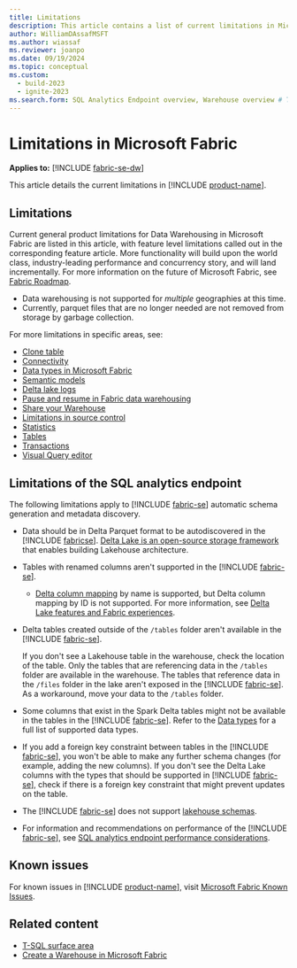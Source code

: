 ```yaml
---
title: Limitations
description: This article contains a list of current limitations in Microsoft Fabric.
author: WilliamDAssafMSFT
ms.author: wiassaf
ms.reviewer: joanpo
ms.date: 09/19/2024
ms.topic: conceptual
ms.custom:
  - build-2023
  - ignite-2023
ms.search.form: SQL Analytics Endpoint overview, Warehouse overview # This article's title should not change. If so, contact engineering.
---
```

# Limitations in Microsoft Fabric

**Applies to:** [!INCLUDE [fabric-se-dw](includes/applies-to-version/fabric-se-and-dw.md)]

This article details the current limitations in [!INCLUDE [product-name](../includes/product-name.md)].

## Limitations

Current general product limitations for Data Warehousing in Microsoft Fabric are listed in this article, with feature level limitations called out in the corresponding feature article. More functionality will build upon the world class, industry-leading performance and concurrency story, and will land incrementally. For more information on the future of Microsoft Fabric, see [Fabric Roadmap](https://blog.fabric.microsoft.com/en-us/blog/announcing-the-fabric-roadmap?ft=All).

- Data warehousing is not supported for *multiple* geographies at this time.
- Currently, parquet files that are no longer needed are not removed from storage by garbage collection.

For more limitations in specific areas, see:

- [Clone table](clone-table.md#limitations)
- [Connectivity](connectivity.md#considerations-and-limitations)
- [Data types in Microsoft Fabric](data-types.md)
- [Semantic models](semantic-models.md#limitations)
- [Delta lake logs](query-delta-lake-logs.md#limitations)
- [Pause and resume in Fabric data warehousing](pause-resume.md#considerations-and-limitations)
- [Share your Warehouse](share-warehouse-manage-permissions.md#limitations)
- [Limitations in source control](source-control.md#limitations-in-source-control)
- [Statistics](statistics.md#limitations)
- [Tables](tables.md#limitations)
- [Transactions](transactions.md#limitations)
- [Visual Query editor](visual-query-editor.md#limitations-with-visual-query-editor)

## Limitations of the SQL analytics endpoint

The following limitations apply to [!INCLUDE [fabric-se](includes/fabric-se.md)] automatic schema generation and metadata discovery.

- Data should be in Delta Parquet format to be autodiscovered in the [!INCLUDE [fabricse](includes/fabric-se.md)]. [Delta Lake is an open-source storage framework](https://delta.io/) that enables building Lakehouse architecture.

- Tables with renamed columns aren't supported in the [!INCLUDE [fabric-se](includes/fabric-se.md)].
   - [Delta column mapping](https://docs.delta.io/latest/delta-column-mapping.html) by name is supported, but Delta column mapping by ID is not supported. For more information, see [Delta Lake features and Fabric experiences](../get-started/delta-lake-interoperability.md#delta-lake-features-and-fabric-experiences).

- Delta tables created outside of the `/tables` folder aren't available in the [!INCLUDE [fabric-se](includes/fabric-se.md)].

   If you don't see a Lakehouse table in the warehouse, check the location of the table. Only the tables that are referencing data in the `/tables` folder are available in the warehouse. The tables that reference data in the `/files` folder in the lake aren't exposed in the [!INCLUDE [fabric-se](includes/fabric-se.md)]. As a workaround, move your data to the `/tables` folder.

- Some columns that exist in the Spark Delta tables might not be available in the tables in the [!INCLUDE [fabric-se](includes/fabric-se.md)]. Refer to the [Data types](data-types.md) for a full list of supported data types. 

- If you add a foreign key constraint between tables in the [!INCLUDE [fabric-se](includes/fabric-se.md)], you won't be able to make any further schema changes (for example, adding the new columns). If you don't see the Delta Lake columns with the types that should be supported in [!INCLUDE [fabric-se](includes/fabric-se.md)], check if there is a foreign key constraint that might prevent updates on the table. 

- The [!INCLUDE [fabric-se](includes/fabric-se.md)] does not support [lakehouse schemas](../data-engineering/lakehouse-schemas.md).

- For information and recommendations on performance of the [!INCLUDE [fabric-se](includes/fabric-se.md)], see [SQL analytics endpoint performance considerations](sql-analytics-endpoint-performance.md).

## Known issues

For known issues in [!INCLUDE [product-name](../includes/product-name.md)], visit [Microsoft Fabric Known Issues](https://support.fabric.microsoft.com/known-issues/).

## Related content

- [T-SQL surface area](tsql-surface-area.md)
- [Create a Warehouse in Microsoft Fabric](create-warehouse.md)

